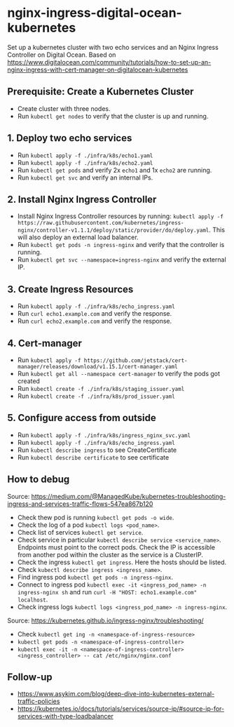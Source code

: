# nginx-ingress-digital-ocean-kubernetes

Set up a kubernetes cluster with two echo services and an Nginx Ingress Controller on Digital Ocean. Based on https://www.digitalocean.com/community/tutorials/how-to-set-up-an-nginx-ingress-with-cert-manager-on-digitalocean-kubernetes


## Prerequisite: Create a Kubernetes Cluster

- Create cluster with three nodes.
- Run `kubectl get nodes` to verify that the cluster is up and running.


## 1. Deploy two echo services

- Run `kubectl apply -f ./infra/k8s/echo1.yaml`
- Run `kubectl apply -f ./infra/k8s/echo2.yaml`
- Run `kubectl get pods` and verify 2x `echo1` and 1x `echo2` are running.
- Run `kubectl get svc` and verify an internal IPs.


## 2. Install Nginx Ingress Controller

- Install Nginx Ingress Controller resources by running: `kubectl apply -f https://raw.githubusercontent.com/kubernetes/ingress-nginx/controller-v1.1.1/deploy/static/provider/do/deploy.yaml`. This will also deploy an external load balancer.
- Run `kubectl get pods -n ingress-nginx` and verify that the controller is running.
- Run `kubectl get svc --namespace=ingress-nginx` and verify the external IP.


## 3. Create Ingress Resources

- Run `kubectl apply -f ./infra/k8s/echo_ingress.yaml`
- Run `curl echo1.example.com` and verify the response.
- Run `curl echo2.example.com` and verify the response.


## 4. Cert-manager

- Run `kubectl apply -f https://github.com/jetstack/cert-manager/releases/download/v1.15.1/cert-manager.yaml`
- Run `kubectl get all --namespace cert-manager` to verify the pods got created
- Run `kubectl create -f ./infra/k8s/staging_issuer.yaml`
- Run `kubectl create -f ./infra/k8s/prod_issuer.yaml`


## 5. Configure access from outside

- Run `kubectl apply -f ./infra/k8s/ingress_nginx_svc.yaml`
- Run `kubectl apply -f ./infra/k8s/echo_ingress.yaml`
- Run `kubectl describe ingress` to see CreateCertificate
- Run `kubectl describe certificate` to see certificate


## How to debug

Source: https://medium.com/@ManagedKube/kubernetes-troubleshooting-ingress-and-services-traffic-flows-547ea867b120

- Check thew pod is running `kubectl get pods -o wide`.
- Check the log of a pod `kubectl logs <pod_name>`.
- Check list of services `kubectl get service`.
- Check service in particular `kubectl describe service <service_name>`. Endpoints must point to the correct pods. Check the IP is accessible from another pod within the cluster as the service is a ClusterIP.
- Check the ingress `kubectl get ingress`. Here the hosts should be listed.
- Check `kubectl describe ingress <ingress_name>`.
- Find ingress pod `kubectl get pods -n ingress-nginx`.
- Connect to ingress pod `kubectl exec -it <ingress_pod_name> -n ingress-nginx sh` and run `curl -H "HOST: echo1.example.com" localhost`.
- Check ingress logs `kubectl logs <ingress_pod_name> -n ingress-nginx`.


Source: https://kubernetes.github.io/ingress-nginx/troubleshooting/

- Check `kubectl get ing -n <namespace-of-ingress-resource>`
- `kubectl get pods -n <namespace-of-ingress-controller>`
- `kubectl exec -it -n <namespace-of-ingress-controller> <ingress_controller> -- cat /etc/nginx/nginx.conf`

## Follow-up

- https://www.asykim.com/blog/deep-dive-into-kubernetes-external-traffic-policies
- https://kubernetes.io/docs/tutorials/services/source-ip/#source-ip-for-services-with-type-loadbalancer